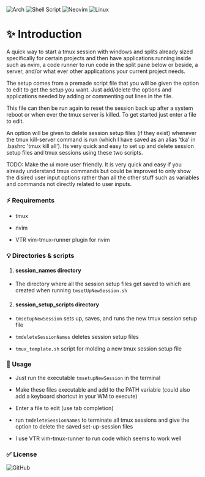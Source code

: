 ![Arch](https://img.shields.io/badge/Arch%20Linux-1793D1?logo=arch-linux&logoColor=fff&style=for-the-badge)
![Shell Script](https://img.shields.io/badge/shell_script-%23121011.svg?style=for-the-badge&logo=gnu-bash&logoColor=white)
![Neovim](https://img.shields.io/badge/NeoVim-%2357A143.svg?&style=for-the-badge&logo=neovim&logoColor=white)
![Linux](https://img.shields.io/badge/Linux-FCC624?style=for-the-badge&logo=linux&logoColor=black)

# :sparkles: Introduction

A quick way to start a tmux session with windows and splits already sized specifically for certain projects
and then have applications running inside such as nvim, a code runner to run code in the split pane below or beside,
a server, and/or what ever other applications your current project needs.

The setup comes from a premade script file that you will be given the option to edit to get the setup you want.
Just add/delete the options and applications needed by adding or commenting out lines in the file.

This file can then be run again to reset the session back up after a system reboot or when ever
the tmux server is killed. To get started just enter a file to edit.

An option will be given to delete session setup files (if they exist) whenever the tmux kill-server command is run
(which I have saved as an alias 'tka' in .bashrc 'tmux kill all'). Its very quick and easy to set up and delete
session setup files and tmux sessions using these two scripts.

TODO: Make the ui more user friendly. It is very quick and easy if you already understand tmux commands but 
could be improved to only show the disired user input options rather than all the other stuff such as variables and
commands not directly related to user inputs.

### :zap: Requirements

- tmux

- nvim

- VTR vim-tmux-runner plugin for nvim

### :bulb: Directories & scripts

1. #### session_names directory  
-    The directory where all the session setup files get saved to which are created when running `tmsetUpNewSession.sh`

2. #### session_setup_scripts directory  

- `tmsetupNewSession` sets up, saves, and runs the new tmux session setup file  

- `tmdeleteSessionNames` deletes session setup files

- `tmux_template.sh` script for molding a new tmux session setup file

### :wrench: Usage

- Just run the executable `tmsetupNewSession` in the terminal

- Make these files executable and add to the PATH variable (could also add a keyboard shortcut in your WM to execute)

- Enter a file to edit (use tab completion)

- run `tmdeleteSessionNames` to terminate all tmux sessions and give the option to
  delete the saved set-up-session files

- I use VTR vim-tmux-runner to run code which seems to work well

### :white_check_mark: License
![GitHub](https://img.shields.io/github/license/roofrack/dotfiles)
